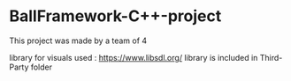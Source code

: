 # BallFramework-C++-project

This project was made by a team of 4

library for visuals used : https://www.libsdl.org/
library is included in Third-Party folder

